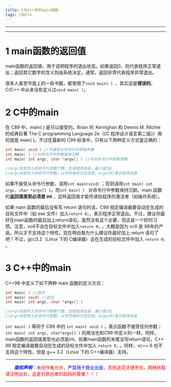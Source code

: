 ```yaml
---
title: C与C++中的main函数
tags: C和C++
---
```


------



------

# 1 main函数的返回值
main函数的返回值，用于说明程序的退出状态。如果返回0，则代表程序正常退出；返回其它数字的含义则由系统决定。通常，返回非零代表程序异常退出。

很多人甚至市面上的一些书籍，都使用了`void main( ) `，其实这是**错误的**。C/C++ 中从来没有定义过`void main( )`。

# 2 C中的main


 在 C89 中，main( ) 是可以接受的。Brian W. Kernighan 和 Dennis M. Ritchie 的经典巨著 The C programming Language 2e（《C 程序设计语言第二版》）用的就是 main( )。不过在最新的 C99 标准中，只有以下两种定义方式是正确的： 
```cpp
int main( void ) //不接受从命令行中获取参数
int main( ) //对命令行中参数保持沉默
int main( int argc, char *argv[] ) //可从命令行中获取参数

//argc存放传入的命令行参数个数，包括程序自身，最小值为1
//argv存放传入的命令行参数，以字符串的方式存放，argv[0]表示程序自身
```
如果不接受从命令行参数，请用`int main(void)` ；否则请用`int main( int argc, char *argv[] )`。而`int main( ) ` 对命令行中参数保持沉默。main 函数的**返回值类型必须是 int** ，这样返回值才能传递给程序的激活者（如操作系统）。

如果 main 函数的最后没有写 return 语句的话，C99 规定编译器要自动在生成的目标文件中（如 exe 文件）加入`return 0;`，表示程序正常退出。不过，建议你最好在main函数的最后加上return语句，虽然没有这个必要，但这是一个好的习惯。注意，vc6不会在目标文件中加入`return 0;` ，大概是因为 vc6 是 98年的产品，所以才不支持这个特性。现在明白我为什么建议你最好加上 return 语句了吧！不过，gcc3.2（Linux 下的 C编译器）会在生成的目标文件中加入 `return 0;` 。 

# 3 C++中的main
C++98 中定义了如下两种 main 函数的定义方式：
```cpp
int main( ) //隐式
int main( void) //显式
int main( int argc, char *argv[] ) 

//argc存放传入的命令行参数个数，包括程序自身，最小值为1
//argv存放传入的命令行参数，以字符串的方式存放，argv[0]表示程序自身
```
`int main( )` 等同于 C99 中的 `int main( void )` ，表示函数不接受任何参数；`int main( int argc, char*argv[] )` 的用法也和C99 中定义的一样。同样，main函数的返回值类型也必须是int。如果main函数的末尾没写return语句，C++ 98 规定编译器要自动在生成的目标文件中加入 `return 0;` 。同样，vc++ 6 也不支持这个特性，但是 g++ 3.2（Linux 下的 C++编译器）支持。 






------

&emsp;&emsp;<font color=blue>**_版权声明_**</font>：<font color=red>未经作者允许，<font color=blue>严禁用于商业出版</font>，否则追究法律责任。网络转载请注明出处，这是对原创者的起码的尊重！！！</font>

------